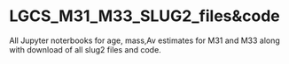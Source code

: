 # LGCS_M31_M33_SLUG2_files&code
 All Jupyter noterbooks for age, mass,Av estimates for M31 and M33 along with download of all slug2 files and code. 
